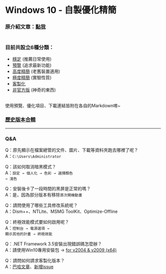 # Windows 10 - 自製優化精簡

### 原介紹文章：[點我](https://home.gamer.com.tw/creationDetail.php?sn=4769475) <br><br>

### 目前共設立6種分類：
- [穩定](/stable.md) (推薦日常使用)
- [預覽](/prerelease.md) (追求最新功能)
- [高度精簡](/highly_simplified.md) (老舊裝置適用)
- [極度精簡](/extreme.md) (實驗性質)
- [客製化](/customized.md)
- [非官方版](/special_edition.md) (神奇的東西)

<br>
使用預覽、優化項目、下載連結皆附在各自的Markdown唷~

### [歷史版本合輯](http://tiny.cc/win10_simplify_dl)

----

### Q&A
Q：原先顯示在檔案總管的文件、圖片、下載等資料夾跑去哪裡了呢？<br>
A：<code>C:\Users\Administrator</code><br>

Q：該如何取消暗黑模式？<br>
A：<code>設定 → 個人化 → 色彩 → 選擇顏色 → 淺色</code><br>

Q：安裝後卡了一段時間的黑屏是正常的嗎？<br>
A：是，因為部分版本有移除<code>首次開機動畫</code><br>

Q：請問使用了哪些工具修改系統呢？<br>
A：Dism++、NTLite、MSMG ToolKit、Optimize-Offline<br>

Q：終極效能模式要如何啟用呢？<br>
A：<code>控制台 → 電源選項 → 顯示其他的計畫 → 終極效能</code><br>

Q：.NET Framework 3.5安裝出現錯誤碼怎麼辦？<br>
A：請使用Win10專用安裝包 → [for v2004 & v2009 (x64)](http://tiny.cc/netfx3_for_19041_x64)<br>

Q：請問如何請求客製化版本？<br>
A：[巴哈文章](https://home.gamer.com.tw/creationDetail.php?sn=4769475)、[新增issue](https://github.com/WhatTheBlock/Win10_Simplify/issues)<br>
